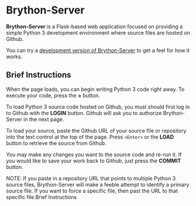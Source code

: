 # Brython-Server

**Brython-Server** is a Flask-based web application focused on providing a simple
Python 3 development environment where source files are hosted on Github.

You can try a [development version of Brython-Server](http://hhscp.org/brython-server/)
to get a feel for how it works.

## Brief Instructions

When the page loads, you can begin writing Python 3 code right away. To 
execute your code, press the **>** button.

To load Python 3 source code hosted on Github, you must should first log in to
Github with the **LOGIN** button. Github will ask you to authorize Brython-Server
in the next page. 

To load your source, paste the Github URL of your source file or repository 
into the text control at the top of the page. Press `<Enter>` or the **LOAD** 
button to retrieve the source from Github.

You may make any changes you want to the source code and re-run it. If you would
like to save your work back to Github, just press the **COMMIT** button.

NOTE: If you paste in a repository URL that points to multiple Python 3
source files, Brython-Server will make a feeble attempt to identify a primary
source file. If you want to force a specific file, then past the URL to that 
specific file.Brief Instructions

